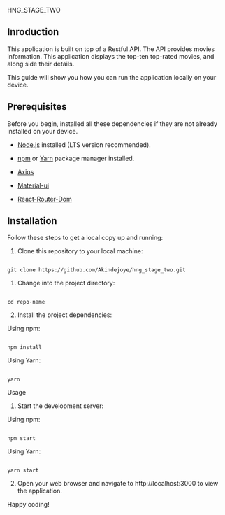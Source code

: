 HNG_STAGE_TWO

## Inroduction

This application is built on top of a Restful API. The API provides movies
information. This application displays the top-ten top-rated movies, and along side their details.

This guide will show you how you can run the application locally on your device.

## Prerequisites

Before you begin, installed all these dependencies if they are not already installed on your device.

- [Node.js](https://nodejs.org/) installed (LTS version recommended).

- [npm](https://www.npmjs.com/) or [Yarn](https://yarnpkg.com/) package manager installed.

- [Axios](https://www.npmjs.com/package/axios)

- [Material-ui](https://mui.com/material-ui/getting-started/installation/)

- [React-Router-Dom](https://www.npmjs.com/package/react-router-dom)

## Installation

Follow these steps to get a local copy up and running:

1. Clone this repository to your local machine:

```shell

git clone https://github.com/Akindejoye/hng_stage_two.git

```

1. Change into the project directory:

```shell

cd repo-name

```

2. Install the project dependencies:

Using npm:

```shell

npm install

```

Using Yarn:

```shell

yarn

```

Usage

1.  Start the development server:

Using npm:

```shell

npm start

```

Using Yarn:

```shell

yarn start

```

2. Open your web browser and navigate to http://localhost:3000 to view the application.

Happy coding!
